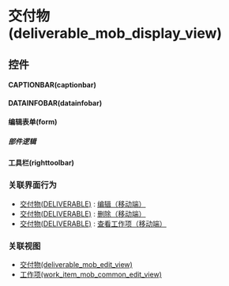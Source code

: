 # 交付物(deliverable_mob_display_view)  <!-- {docsify-ignore-all} -->



## 控件
#### CAPTIONBAR(captionbar)
#### DATAINFOBAR(datainfobar)
#### 编辑表单(form)

##### 部件逻辑
#### 工具栏(righttoolbar)


### 关联界面行为
  * [交付物(DELIVERABLE)](module/Base/deliverable) : [编辑（移动端）](module/Base/deliverable#界面行为)
  * [交付物(DELIVERABLE)](module/Base/deliverable) : [删除（移动端）](module/Base/deliverable#界面行为)
  * [交付物(DELIVERABLE)](module/Base/deliverable) : [查看工作项（移动端）](module/Base/deliverable#界面行为)

### 关联视图
  * [交付物(deliverable_mob_edit_view)](app/view/deliverable_mob_edit_view)
  * [工作项(work_item_mob_common_edit_view)](app/view/work_item_mob_common_edit_view)

<script>
 const { createApp } = Vue
  createApp({
    data() {
      return {

      }
    }
  }).use(ElementPlus).mount('#app')
</script>